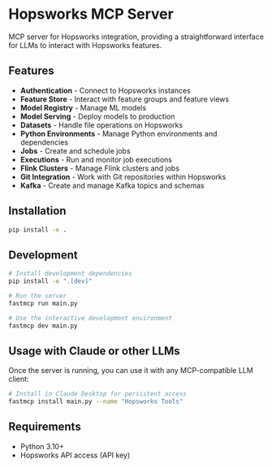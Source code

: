 # Hopsworks MCP Server

MCP server for Hopsworks integration, providing a straightforward interface for LLMs to interact with Hopsworks features.

## Features

- **Authentication** - Connect to Hopsworks instances
- **Feature Store** - Interact with feature groups and feature views
- **Model Registry** - Manage ML models
- **Model Serving** - Deploy models to production
- **Datasets** - Handle file operations on Hopsworks
- **Python Environments** - Manage Python environments and dependencies
- **Jobs** - Create and schedule jobs
- **Executions** - Run and monitor job executions
- **Flink Clusters** - Manage Flink clusters and jobs
- **Git Integration** - Work with Git repositories within Hopsworks
- **Kafka** - Create and manage Kafka topics and schemas

## Installation

```bash
pip install -e .
```

## Development

```bash
# Install development dependencies
pip install -e ".[dev]"

# Run the server
fastmcp run main.py

# Use the interactive development environment
fastmcp dev main.py
```

## Usage with Claude or other LLMs

Once the server is running, you can use it with any MCP-compatible LLM client:

```bash
# Install in Claude Desktop for persistent access
fastmcp install main.py --name "Hopsworks Tools"
```

## Requirements

- Python 3.10+
- Hopsworks API access (API key)